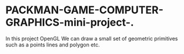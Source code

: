 # PACKMAN-GAME-COMPUTER-GRAPHICS-mini-project-.
In this project OpenGL We can draw a small set of geometric primitives such as a points lines and polygon etc.

